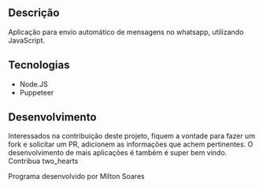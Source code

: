 ## Descrição

Aplicação para envio automático de mensagens no whatsapp, utilizando JavaScript.

## Tecnologias

- Node.JS
- Puppeteer

## Desenvolvimento

Interessados na contribuição deste projeto, fiquem a vontade para fazer um fork e solicitar um PR, adicionem as informações que achem pertinentes. O desenvolvimento de mais aplicações é também é super bem vindo. Contribua two_hearts

Programa desenvolvido por Milton Soares